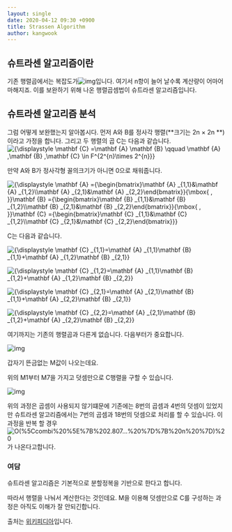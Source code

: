 ```yaml
---
layout: single
date: 2020-04-12 09:30 +0900
title: Strassen Algorithm 
author: kangwook
---
```


## 슈트라센 알고리즘이란

기존 행렬곱에서는 복잡도가![img](https://ssl.pstatic.net/images.se2/smedit/2015/3/24/i7n4jh1maw9srq.jpg)입니다. 여기서 n항이 늘어 날수록 계산량이 어마어마해지죠. 이를 보완하기 위해 나온 행렬곱셈법이 슈트라센 알고리즘입니다.

## 슈트라센 알고리즘 분석

그럼 어떻게 보완했는지 알아봅시다. 먼저 A와 B를  정사각 행렬(**크기는 2n × 2n **)이라고 가정을 합니다. 그리고 두 행렬의 곱 C는 다음과 같습니다.![{\displaystyle \mathbf {C} =\mathbf {A} \mathbf {B} \qquad \mathbf {A} ,\mathbf {B} ,\mathbf {C} \in F^{2^{n}\times 2^{n}}}](https://wikimedia.org/api/rest_v1/media/math/render/svg/f4c680ec4a32379114e0326ba69b179881b69e8e)

만약 A와 B가 정사각형 꼴의크기가 아니면 0으로 채워줍니다.

![{\displaystyle \mathbf {A} ={\begin{bmatrix}\mathbf {A} _{1,1}&\mathbf {A} _{1,2}\\\mathbf {A} _{2,1}&\mathbf {A} _{2,2}\end{bmatrix}}{\mbox{ , }}\mathbf {B} ={\begin{bmatrix}\mathbf {B} _{1,1}&\mathbf {B} _{1,2}\\\mathbf {B} _{2,1}&\mathbf {B} _{2,2}\end{bmatrix}}{\mbox{ , }}\mathbf {C} ={\begin{bmatrix}\mathbf {C} _{1,1}&\mathbf {C} _{1,2}\\\mathbf {C} _{2,1}&\mathbf {C} _{2,2}\end{bmatrix}}}](https://wikimedia.org/api/rest_v1/media/math/render/svg/41c6337190684aff7b69f124226d6e62d79ebca5)

 C는 다음과 같습니다.

![{\displaystyle \mathbf {C} _{1,1}=\mathbf {A} _{1,1}\mathbf {B} _{1,1}+\mathbf {A} _{1,2}\mathbf {B} _{2,1}}](https://wikimedia.org/api/rest_v1/media/math/render/svg/8d91fa79d27697a5c6551698c1a83a3d5837c57b)

![{\displaystyle \mathbf {C} _{1,2}=\mathbf {A} _{1,1}\mathbf {B} _{1,2}+\mathbf {A} _{1,2}\mathbf {B} _{2,2}}](https://wikimedia.org/api/rest_v1/media/math/render/svg/a08bea24eec9422cda82e6e04af1d96fc6822038)

![{\displaystyle \mathbf {C} _{2,1}=\mathbf {A} _{2,1}\mathbf {B} _{1,1}+\mathbf {A} _{2,2}\mathbf {B} _{2,1}}](https://wikimedia.org/api/rest_v1/media/math/render/svg/7adffe97db091ce8ba231352b3721bbe261985ca)

![{\displaystyle \mathbf {C} _{2,2}=\mathbf {A} _{2,1}\mathbf {B} _{1,2}+\mathbf {A} _{2,2}\mathbf {B} _{2,2}}](https://wikimedia.org/api/rest_v1/media/math/render/svg/8b40ed74cf54465d8e54d09b8492e50689928313)

여기까지는 기존의 행렬곱과 다른게 없습니다. 다음부터가 중요합니다.

![img](https://postfiles.pstatic.net/20150324_33/forever1363_1427160639733gW4mx_PNG/%C4%B8%C3%B32.PNG?type=w3)

갑자기 뜬금없는 M값이 나오는데요.

위의 M1부터 M7을 가지고 덧셈만으로 C행렬을 구할 수 있습니다.

![img](https://postfiles.pstatic.net/20150324_72/forever1363_1427160639903NdPdB_PNG/%C4%B8%C3%B33.PNG?type=w3)

위의 과정은 곱셈이 사용되지 않기떄문에 기존에는 8번의 곱셈과 4번의 덧셈이 있었지만  슈트라센 알고리즘에서는 7번의 곱셈과 18번의 덧셈으로 처리를 할 수 있습니다. 이 과정을 반복 할 경우 ![O(%5Ccombi%20%5E%7B%202.807...%20%7D%7B%20n%20%7D)%20](https://ssl.pstatic.net/images.se2/smedit/2015/10/7/ifgnj7vpdn8pdg.jpg)가 나온다고합니다.

### 여담

슈트라센 알고리즘은 기본적으로 분할정복을 기반으로 한다고 합니다.

따라서 행렬을 나눠서 계산한다는 것인데요.  M을 이용해 덧셈만으로 C를 구성하는 과정은 아직도 이해가 잘 안되긴합니다. 

출처는 [위키피디아]([https://ko.m.wikipedia.org/wiki/%EC%8A%88%ED%8A%B8%EB%9D%BC%EC%84%BC_%EC%95%8C%EA%B3%A0%EB%A6%AC%EC%A6%98](https://ko.m.wikipedia.org/wiki/슈트라센_알고리즘))입니다.



